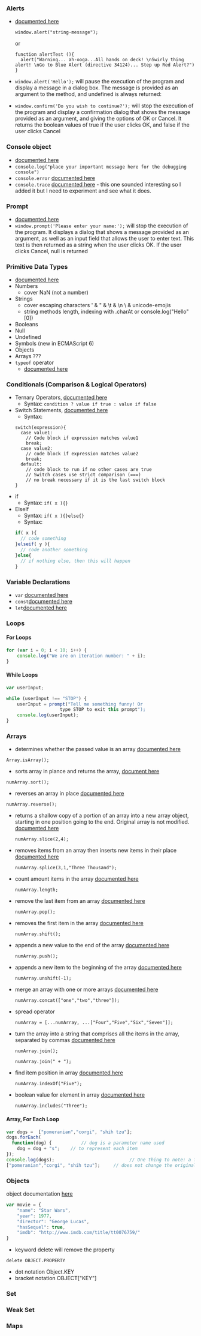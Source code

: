 ### Alerts
- [documented here](https://developer.mozilla.org/en-US/docs/Web/API/Window/alert)
  
  `window.alert("string-message");` 
  
  or

  ```
  function alertTest (){
    alert("Warning... ah-ooga...All hands on deck! \nSwirly thing alert! \nGo to Blue Alert (directive 34124)... Step up Red Alert?")
  }
  ```

- `window.alert('Hello');` will pause the execution of the program and display a message in a dialog box. The message is provided as an argument to the method, and undefined is always returned:
- `window.confirm('Do you wish to continue?');` will stop the execution of the program and display a confirmation dialog that shows the message provided as an argument, and giving the options of OK or Cancel. It returns the boolean values of true if the user clicks OK, and false if the user clicks Cancel

### Console object
- [documented here](https://developer.mozilla.org/en-US/docs/Web/API/Console)
- `console.log("place your important message here for the debugging console")`
- `console.error` [documented here](https://developer.mozilla.org/en-US/docs/Web/API/Console/error)
- `console.trace` [documented here](https://developer.mozilla.org/en-US/docs/Web/API/Console/trace) - this one sounded interesting so I added it but I need to experiment and see what it does.

### Prompt
- [documented here](https://developer.mozilla.org/en-US/docs/Web/API/Window/prompt)
- `window.prompt('Please enter your name:');` will stop the execution of the program. It displays a dialog that shows a message provided as an argument, as well as an input field that allows the user to enter text. This text is then returned as a string when the user clicks OK. If the user clicks Cancel, null is returned

### Primitive Data Types
- [documented here](https://developer.mozilla.org/en-US/docs/Web/JavaScript/Data_structures)
- Numbers
  - cover NaN (not a number)
- Strings 
  - cover escaping characters \' & \" & \t & \n \\ & unicode-emojis
  - string methods length, indexing with .charAt or console.log("Hello"[0])
- Booleans
- Null
- Undefined
- Symbols (new in ECMAScript 6)
- Objects
- Arrays ???
- `typeof` operator
  - [documented here](https://developer.mozilla.org/en-US/docs/Web/JavaScript/Reference/Operators/typeof)

### Conditionals (Comparison & Logical Operators)
- Ternary Operators, [documented here](https://developer.mozilla.org/en-US/docs/Web/JavaScript/Reference/Operators/Conditional_Operator)
  - Syntax: `condition ? value if true : value if false`
- Switch Statements, [documented here](https://developer.mozilla.org/en-US/docs/Web/JavaScript/Reference/Statements/switch)
  - Syntax: 
  ```
  switch(expression){
    case value1:
      // Code block if expression matches value1
      break;
    case value2:
      // code block if expression matches value2
      break;
    default:
      // code block to run if no other cases are true
      // Switch cases use strict comparison (===)
      // no break necessary if it is the last switch block
  }
  ```
- if
  - Syntax: `if( x ){}`
- ElseIf
  - Syntax: `if( x ){}else{}`
  - Syntax: 
  ```javascript 
  if( x ){
    // code something
  }elseif( y ){
    // code another something
  }else{
    // if nothing else, then this will happen
  }
  ```

### Variable Declarations

- `var` [documented here](https://developer.mozilla.org/en-US/docs/Web/JavaScript/Reference/Statements/var)
- `const`[documented here](https://developer.mozilla.org/en-US/docs/Web/JavaScript/Reference/Statements/const)
- `let`[documented here](https://developer.mozilla.org/en-US/docs/Web/JavaScript/Reference/Statements/let)

### Loops

#### For Loops

```javascript
for (var i = 0; i < 10; i++) {
	console.log("We are on iteration number: " + i);
}
```

#### While Loops

```javascript
var userInput;

while (userInput !== "STOP") {
    userInput = prompt("Tell me something funny! Or
 					type STOP to exit this prompt");
    console.log(userInput);
}
```

### Arrays

- determines whether the passed value is an array [documented here](https://developer.mozilla.org/en-US/docs/Web/JavaScript/Reference/Global_Objects/Array/isArray)

`Array.isArray();`

- sorts array in plance and returns the array, [document here](https://developer.mozilla.org/en-US/docs/Web/JavaScript/Reference/Global_Objects/Array/sort)

`numArray.sort();`

- reverses an array in place [documented here](https://developer.mozilla.org/en-US/docs/Web/JavaScript/Reference/Global_Objects/Array/reverse)

`numArray.reverse();`

- returns a shallow copy of a portion of an array into a new array object, starting in one position going to the end. Original array is not modified. [documented here](https://developer.mozilla.org/en-US/docs/Web/JavaScript/Reference/Global_Objects/Array/slice)

  `numArray.slice(2,4);`

- removes items from an array then inserts new items in their place [documented here](https://developer.mozilla.org/en-US/docs/Web/JavaScript/Reference/Global_Objects/Array/splice)

  `numArray.splice(3,1,"Three Thousand");`

- count amount items in the array [documented here](https://developer.mozilla.org/en-US/docs/Web/JavaScript/Reference/Global_Objects/Array/length)

  `numArray.length;`

- remove the last item from an array [documented here](https://developer.mozilla.org/en-US/docs/Web/JavaScript/Reference/Global_Objects/Array/pop)

  `numArray.pop();`

- removes the first item in the array [documented here](https://developer.mozilla.org/en-US/docs/Web/JavaScript/Reference/Global_Objects/Array/shift)

  `numArray.shift();`

- appends a new value to the end of the array [documented here](https://developer.mozilla.org/en-US/docs/Web/JavaScript/Reference/Global_Objects/Array/push)

  `numArray.push();`

- appends a new item to the beginning of the array [documented here](https://developer.mozilla.org/en-US/docs/Web/JavaScript/Reference/Global_Objects/Array/unshift)

  `numArray.unshift(-1);`

- merge an array with one or more arrays [documented here](https://developer.mozilla.org/en-US/docs/Web/JavaScript/Reference/Global_Objects/Array/concat)

  `numArray.concat(["one","two","three"]);`

- spread operator

  `numArray = [...numArray, ...["Four","Five","Six","Seven"]];`

- turn the array into a string that comprises all the items in the array, separated by commas [documented here](https://developer.mozilla.org/en-US/docs/Web/JavaScript/Reference/Global_Objects/Array/join)

  `numArray.join();`

  `numArray.join(" + ");`

- find item position in array [documented here](https://developer.mozilla.org/en-US/docs/Web/JavaScript/Reference/Global_Objects/Array/indexOf)

  `numArray.indexOf("Five");`

- boolean value for element in array [documented here](https://developer.mozilla.org/en-US/docs/Web/JavaScript/Reference/Global_Objects/Array/includes)

  `numArray.includes("Three");`

#### Array, For Each Loop

```javascript
var dogs =  ["pomeranian","corgi", "shih tzu"];
dogs.forEach(
  function(dog) { 			// dog is a parameter name used
    dog = dog + "s";  	// to represent each item 
});
console.log(dogs);					          // One thing to note: a forEach loop
["pomeranian","corgi", "shih tzu"];  	// does not change the original array!
```

### Objects
object documentation [here](https://javascript.info/object)

```javascript
var movie = {
 	"name": "Star Wars",
 	"year": 1977,
 	"director": "George Lucas",
 	"hasSequel": true,
 	"imdb": "http://www.imdb.com/title/tt0076759/"
}
```

- keyword delete will remove the property

`delete OBJECT.PROPERTY`

- dot notation Object.KEY
- bracket notation OBJECT["KEY"]

### Set

### Weak Set

### Maps
